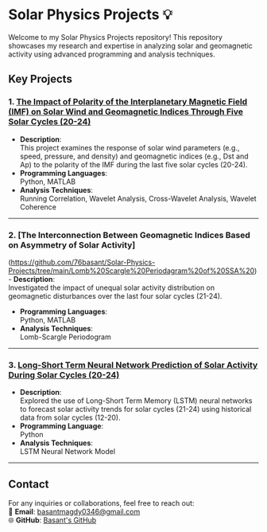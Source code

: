 # Solar Physics Projects 💡  

Welcome to my Solar Physics Projects repository! This repository showcases my research and expertise in analyzing solar and geomagnetic activity using advanced programming and analysis techniques.

## Key Projects  

### 1. [The Impact of Polarity of the Interplanetary Magnetic Field (IMF) on Solar Wind and Geomagnetic Indices Through Five Solar Cycles (20-24)](https://github.com/76basant/Solar-Physics-Projects/tree/3e425df82efdad6bffaefede083d43ef5a769154/Toward%20and%20Away%20Direction%20of%20IMF)
- **Description**:  
  This project examines the response of solar wind parameters (e.g., speed, pressure, and density) and geomagnetic indices (e.g., Dst and Ap) to the polarity of the IMF during the last five solar cycles (20-24).  
- **Programming Languages**:  
  Python, MATLAB  
- **Analysis Techniques**:  
  Running Correlation, Wavelet Analysis, Cross-Wavelet Analysis, Wavelet Coherence  

---

### 2. [The Interconnection Between Geomagnetic Indices Based on Asymmetry of Solar Activity]
(https://github.com/76basant/Solar-Physics-Projects/tree/main/Lomb%20Scargle%20Periodagram%20of%20SSA%20)- **Description**:  
  Investigated the impact of unequal solar activity distribution on geomagnetic disturbances over the last four solar cycles (21-24).  
- **Programming Languages**:  
  Python, MATLAB  
- **Analysis Techniques**:  
  Lomb-Scargle Periodogram  

---

### 3. [Long-Short Term Neural Network Prediction of Solar Activity During Solar Cycles (20-24)](https://github.com/76basant/Solar-Physics-Projects/tree/main/LSTM%20of%20SSAs)
- **Description**:  
  Explored the use of Long-Short Term Memory (LSTM) neural networks to forecast solar activity trends for solar cycles (21-24) using historical data from solar cycles (12-20).  
- **Programming Language**:  
  Python  
- **Analysis Techniques**:  
  LSTM Neural Network Model  

---

## Contact  

For any inquiries or collaborations, feel free to reach out:  
📧 **Email**: basantmagdy0346@gmail.com  
🌐 **GitHub**: [Basant's GitHub](https://github.com/76basant)
